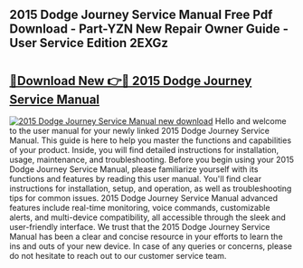 ## 2015 Dodge Journey Service Manual Free Pdf Download - Part-YZN New Repair Owner Guide - User Service Edition 2EXGz

# <h2><a href="http://bc36006.oget.top/?id=2015+Dodge+Journey+Service+Manual">🔗Download New 👉🔴 2015 Dodge Journey Service Manual</a></h2>

[![2015 Dodge Journey Service Manual new download](https://i.imgur.com/5g1atiW.png)](http://bc36006.oget.top/?id=2015+Dodge+Journey+Service+Manual)
Hello and welcome to the user manual for your newly linked 2015 Dodge Journey Service Manual. This guide is here to help you master the functions and capabilities of your product. Inside, you will find detailed instructions for installation, usage, maintenance, and troubleshooting. Before you begin using your 2015 Dodge Journey Service Manual, please familiarize yourself with its functions and features by reading this user manual. You'll find clear instructions for installation, setup, and operation, as well as troubleshooting tips for common issues. 2015 Dodge Journey Service Manual advanced features include real-time monitoring, voice commands, customizable alerts, and multi-device compatibility, all accessible through the sleek and user-friendly interface. We trust that the 2015 Dodge Journey Service Manual has been a clear and concise resource in your efforts to learn the ins and outs of your new device. In case of any queries or concerns, please do not hesitate to reach out to our customer service team.
